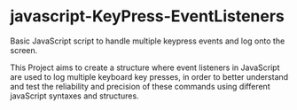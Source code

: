 # javascript-KeyPress-EventListeners
Basic JavaScript script to handle multiple keypress events and log onto the screen.


This Project aims to create a structure where event listeners in JavaScript are used to log multiple keyboard key presses, in order to better understand and test the reliability and precision of these commands using different javaScript syntaxes and structures.
